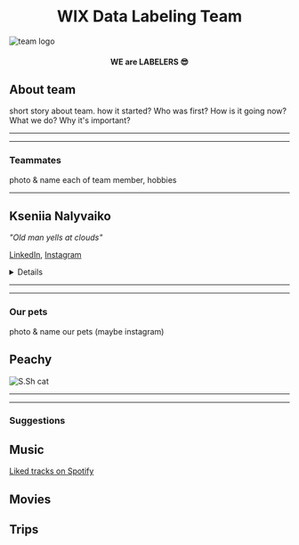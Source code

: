 <h1 align="center">WIX Data Labeling Team</h1>
<img src="/img/picks.jpg" alt="team logo" style="display:block; margin-left:auto;
margin-right:auto;">
<h4 align="center">WE are LABELERS 😎</h4>

## About team

short story about team. how it started? Who was first? How is it going now? What we do? Why it's important?

---
---
### Teammates
photo & name each of team member, hobbies

---
## Kseniia Nalyvaiko
*"Old man yells at clouds"*

[LinkedIn](none),
[Instagram](none)
<details>


</details>

---
---
### Our pets
photo & name our pets (maybe instagram)
## Peachy
![S.Sh cat](pets/Peachy.jpeg)

---
---
### Suggestions

## Music
[Liked tracks on Spotify](https://open.spotify.com/playlist/5PwNHMKdtfEtTuW7a0Fctv?si=82fQsuaATnSElXzZEln6Zg)

## Movies

## Trips
